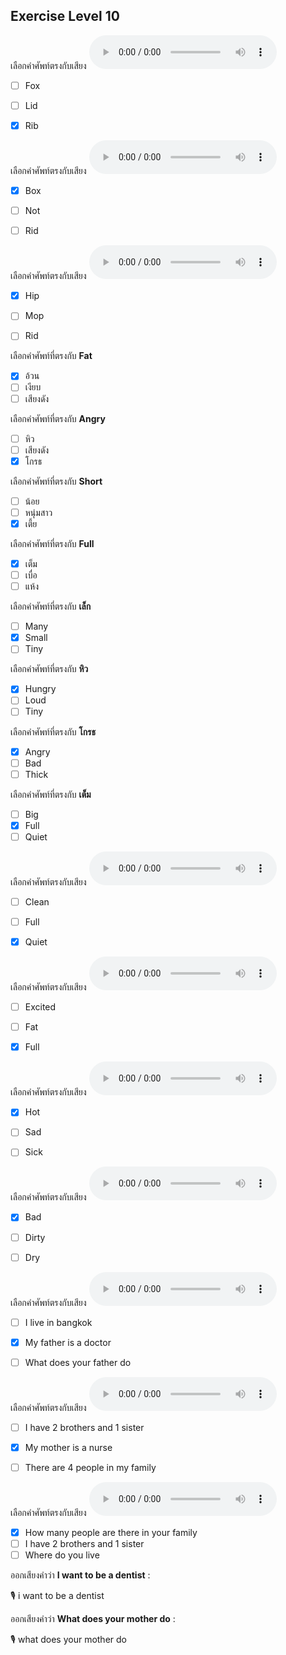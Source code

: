 ## Exercise Level 10

เลือกคำศัพท์ตรงกับเสียง  ![](/media/audio/rib.mp3) 
 - [ ] Fox
 - [ ] Lid
 - [x] Rib


เลือกคำศัพท์ตรงกับเสียง  ![](/media/audio/box.mp3) 
 - [x] Box
 - [ ] Not
 - [ ] Rid


เลือกคำศัพท์ตรงกับเสียง  ![](/media/audio/hip.mp3) 
 - [x] Hip
 - [ ] Mop
 - [ ] Rid


 เลือกคำศัพท์ที่ตรงกับ  **Fat**
 - [x] อ้วน
 - [ ] เงียบ
 - [ ] เสียงดัง

 เลือกคำศัพท์ที่ตรงกับ  **Angry**
 - [ ] หิว
 - [ ] เสียงดัง
 - [x] โกรธ

 เลือกคำศัพท์ที่ตรงกับ  **Short**
 - [ ] น้อย
 - [ ] หนุ่มสาว
 - [x] เตี้ย

 เลือกคำศัพท์ที่ตรงกับ  **Full**
 - [x] เต็ม
 - [ ] เบื่อ
 - [ ] แห้ง

 เลือกคำศัพท์ที่ตรงกับ  **เล็ก**
 - [ ] Many
 - [x] Small
 - [ ] Tiny

 เลือกคำศัพท์ที่ตรงกับ  **หิว**
 - [x] Hungry
 - [ ] Loud
 - [ ] Tiny

 เลือกคำศัพท์ที่ตรงกับ  **โกรธ**
 - [x] Angry
 - [ ] Bad
 - [ ] Thick

 เลือกคำศัพท์ที่ตรงกับ  **เต็ม**
 - [ ] Big
 - [x] Full
 - [ ] Quiet

เลือกคำศัพท์ตรงกับเสียง  ![](/media/audio/quiet.mp3) 
 - [ ] Clean
 - [ ] Full
 - [x] Quiet


เลือกคำศัพท์ตรงกับเสียง  ![](/media/audio/full.mp3) 
 - [ ] Excited
 - [ ] Fat
 - [x] Full


เลือกคำศัพท์ตรงกับเสียง  ![](/media/audio/hot.mp3) 
 - [x] Hot
 - [ ] Sad
 - [ ] Sick


เลือกคำศัพท์ตรงกับเสียง  ![](/media/audio/bad.mp3) 
 - [x] Bad
 - [ ] Dirty
 - [ ] Dry


เลือกคำศัพท์ตรงกับเสียง  ![](/media/audio/My&#x20;father&#x20;is&#x20;a&#x20;doctor.mp3) 
 - [ ] I live in bangkok
 - [x] My father is a doctor
 - [ ] What does your father do


เลือกคำศัพท์ตรงกับเสียง  ![](/media/audio/My&#x20;mother&#x20;is&#x20;a&#x20;nurse.mp3) 
 - [ ] I have 2 brothers and 1 sister
 - [x] My mother is a nurse
 - [ ] There are 4 people in my family


เลือกคำศัพท์ตรงกับเสียง  ![](/media/audio/How&#x20;many&#x20;people&#x20;are&#x20;there&#x20;in&#x20;your&#x20;family.mp3) 
 - [x] How many people are there in your family
 - [ ] I have 2 brothers and 1 sister
 - [ ] Where do you live

ออกเสียงคำว่า  **I want to be a dentist** :

🎙️ i want to be a dentist

ออกเสียงคำว่า  **What does your mother do** :

🎙️ what does your mother do

